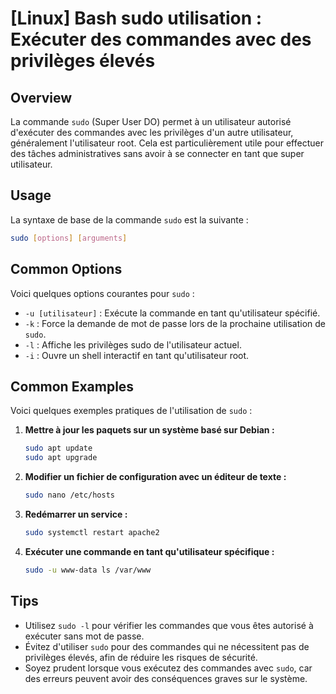 # [Linux] Bash sudo utilisation : Exécuter des commandes avec des privilèges élevés

## Overview
La commande `sudo` (Super User DO) permet à un utilisateur autorisé d'exécuter des commandes avec les privilèges d'un autre utilisateur, généralement l'utilisateur root. Cela est particulièrement utile pour effectuer des tâches administratives sans avoir à se connecter en tant que super utilisateur.

## Usage
La syntaxe de base de la commande `sudo` est la suivante :

```bash
sudo [options] [arguments]
```

## Common Options
Voici quelques options courantes pour `sudo` :

- `-u [utilisateur]` : Exécute la commande en tant qu'utilisateur spécifié.
- `-k` : Force la demande de mot de passe lors de la prochaine utilisation de `sudo`.
- `-l` : Affiche les privilèges sudo de l'utilisateur actuel.
- `-i` : Ouvre un shell interactif en tant qu'utilisateur root.

## Common Examples
Voici quelques exemples pratiques de l'utilisation de `sudo` :

1. **Mettre à jour les paquets sur un système basé sur Debian :**

   ```bash
   sudo apt update
   sudo apt upgrade
   ```

2. **Modifier un fichier de configuration avec un éditeur de texte :**

   ```bash
   sudo nano /etc/hosts
   ```

3. **Redémarrer un service :**

   ```bash
   sudo systemctl restart apache2
   ```

4. **Exécuter une commande en tant qu'utilisateur spécifique :**

   ```bash
   sudo -u www-data ls /var/www
   ```

## Tips
- Utilisez `sudo -l` pour vérifier les commandes que vous êtes autorisé à exécuter sans mot de passe.
- Évitez d'utiliser `sudo` pour des commandes qui ne nécessitent pas de privilèges élevés, afin de réduire les risques de sécurité.
- Soyez prudent lorsque vous exécutez des commandes avec `sudo`, car des erreurs peuvent avoir des conséquences graves sur le système.